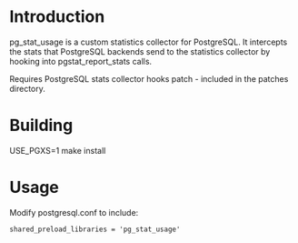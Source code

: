 Introduction
============
pg\_stat\_usage is a custom statistics collector for PostgreSQL. It intercepts
the stats that PostgreSQL backends send to the statistics collector by hooking 
into pgstat\_report\_stats calls.

Requires PostgreSQL stats collector hooks patch - included in the patches directory.

Building
========
USE\_PGXS=1 make install

Usage
=====
Modify postgresql.conf to include:

```
shared_preload_libraries = 'pg_stat_usage'
```
